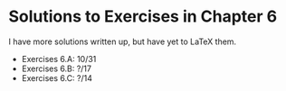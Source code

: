 # Solutions to Exercises in Chapter 6

I have more solutions written up, but have yet to LaTeX them.
- Exercises 6.A: 10/31
- Exercises 6.B: ?/17
- Exercises 6.C: ?/14